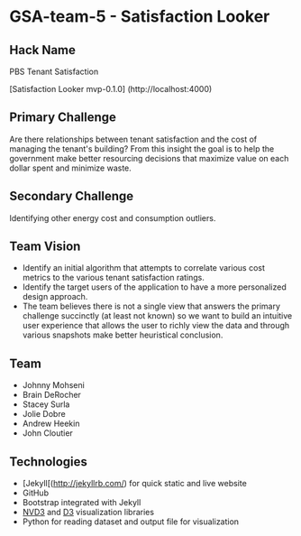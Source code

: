 # GSA-team-5 - Satisfaction Looker

## Hack Name
PBS Tenant Satisfaction

[Satisfaction Looker mvp-0.1.0] (http://localhost:4000)

## Primary Challenge
Are there relationships between tenant satisfaction and the cost of managing the tenant's building?  From this insight the goal is to help the government make better resourcing decisions that maximize value on each dollar spent and minimize waste.

## Secondary Challenge
Identifying other energy cost and consumption outliers.

## Team Vision
- Identify an initial algorithm that attempts to correlate various cost metrics to the various tenant satisfaction ratings.
- Identify the target users of the application to have a more personalized design approach.
- The team believes there is not a single view that answers the primary challenge succinctly (at least not known) so we want to build an intuitive user experience that allows the user to richly view the data and through various snapshots make better heuristical conclusion.

## Team
- Johnny Mohseni
- Brain DeRocher
- Stacey Surla
- Jolie Dobre
- Andrew Heekin
- John Cloutier

## Technologies
- [Jekyll[(http://jekyllrb.com/) for quick static and live website
- GitHub
- Bootstrap integrated with Jekyll
- [NVD3](http://nvd3.org/) and [D3](http://d3js.org/) visualization libraries
- Python for reading dataset and output file for visualization
